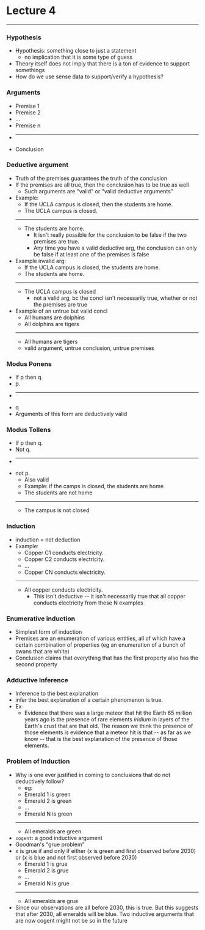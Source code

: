 <h1>Lecture 4</h1>

---

<h3>Hypothesis</h3>

  * Hypothesis: something close to just a statement
      - no implication that it is some type of guess
  * Theory itself does not imply that there is a ton of evidence to support somethings
  * How do we use sense data to support/verify a hypothesis?

<h3>Arguments</h3>

  * Premise 1
  * Premise 2
  * ...
  * Premise n
  * ---------
  * Conclusion

<h3>Deductive argument</h3>

  * Truth of the premises guarantees the truth of the conclusion
  * If the premises are all true, then the conclusion has to be true as well 
      - Such arguments are "valid" or "valid deductive arguments"
  * Example:
      - If the UCLA campus is closed, then the students are home.
      - The UCLA campus is closed.
      - ----------
      - The students are home.
          + It isn't really possible for the conclusion to be false if the two premises are true.
          + Any time you have a valid deductive arg, the conclusion can only be false if at least one of the premises is false
  * Example invalid arg:
      - If the UCLA campus is closed, the students are home.
      - The students are home.
      - -----
      - The UCLA campus is closed
          + not a valid arg, bc the concl isn't necessarily true, whether or not the premises are true
  * Example of an untrue but valid concl
      - All humans are dolphins
      - All dolphins are tigers
      - ------
      - All humans are tigers
      - valid argument, untrue conclusion, untrue premises

<h3>Modus Ponens</h3>

  * If p then q.
  * p.
  * -----
  * q
  * Arguments of this form are deductively valid

<h3>Modus Tollens</h3>

  * If p then q.
  * Not q.
  * ---
  * not p.
      - Also valid
      - Example: if the camps is closed, the students are home
      - The students are not home
      - ---
      - The campus is not closed

<h3>Induction</h3>

  * induction = not deduction
  * Example:
      - Copper C1 conducts electricity.
      - Copper C2 conducts electricity.
      - ...
      - Copper CN conducts electricity.
      - ---
      - All copper conducts electricity.
          + This isn't deductive -- it isn't necessarily true that all copper conducts electricity from these N examples

<h3>Enumerative induction</h3>

  * Simplest form of induction
  * Premises are an enumeration of various entities, all of which have a certain combination of properties (eg an enumeration of a bunch of swans that are white)
  * Conclusion claims that everything that has the first property also has the second property


<h3>Adductive Inference</h3> 

  * Inference to the best explanation
  * infer the best explanation of a certain phenomenon is true.
  * Ex
      - Evidence that there was a large meteor that hit the Earth 65 million years ago is the presence of rare elements *iridium* in layers of the Earth's crust that are that old. The reason we think the presence of those elements is evidence that a meteor hit is that -- as far as we know -- that is the best explanation of the presence of those elements.

<h3>Problem of Induction</h3>

  * Why is one ever justified in coming to conclusions that do not deductively follow?
      - eg:
      - Emerald 1 is green
      - Emerald 2 is green
      - ...
      - Emerald N is green
      - ----
      - All emeralds are green
  * `cogent`: a good inductive argument
  * Goodman's "grue problem"
  * x is grue if and only if either (x is green and first observed before 2030) or (x is blue and not first observed before 2030)
      - Emerald 1 is grue
      - Emerald 2 is grue
      - ... 
      - Emerald N is grue
      - ---
      - All emeralds are grue
  * Since our observations are all before 2030, this is true. But this suggests that after 2030, all emeralds will be blue. Two inductive arguments that are now cogent might not be so in the future